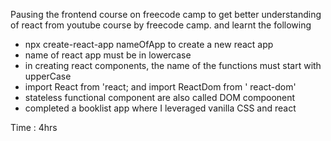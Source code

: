 Pausing the frontend course on freecode camp to get better understanding of react from youtube course by freecode camp. and learnt the following

- npx create-react-app nameOfApp to create a new react app
- name of react app must be in lowercase
- in creating react components, the name of the functions must start with upperCase
- import React from 'react; and import ReactDom from ' react-dom'
- stateless functional component are also called DOM compoonent
- completed a booklist app where I leveraged vanilla CSS and react

Time : 4hrs
